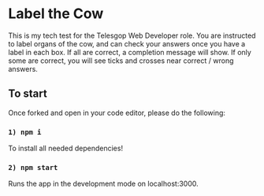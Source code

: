 # Label the Cow

This is my tech test for the Telesgop Web Developer role. You are instructed to label organs of the cow, and can check your answers once you have a label in each box. If all are correct, a completion message will show. If only some are correct, you will see ticks and crosses near correct / wrong answers.

## To start

Once forked and open in your code editor, please do the following:

### `1) npm i`

To install all needed dependencies!

### `2) npm start`

Runs the app in the development mode on localhost:3000.

